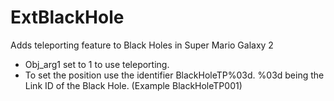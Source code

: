 # ExtBlackHole
Adds teleporting feature to Black Holes in Super Mario Galaxy 2

- Obj_arg1 set to 1 to use teleporting.
- To set the position use the identifier BlackHoleTP%03d. %03d being the Link ID of the Black Hole. (Example BlackHoleTP001)
